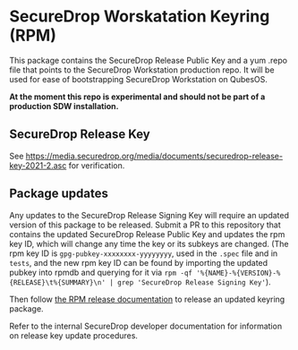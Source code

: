 # SecureDrop Worskatation Keyring (RPM)

This package contains the SecureDrop Release Public Key and a yum .repo file that points
to the SecureDrop Workstation production repo. It will be used for ease of bootstrapping
SecureDrop Workstation on QubesOS.

**At the moment this repo is experimental and should not be part of a production SDW installation.**

## SecureDrop Release Key
See https://media.securedrop.org/media/documents/securedrop-release-key-2021-2.asc
for verification.

## Package updates
Any updates to the SecureDrop Release Signing Key will require an updated version of
this package to be released. Submit a PR to this repository that contains the updated
SecureDrop Release Public Key and updates the rpm key ID, which will change any time the
key or its subkeys are changed. (The rpm key ID is ``gpg-pubkey-xxxxxxxx-yyyyyyyy``, used
in the ``.spec`` file and in ``tests``, and the new rpm key ID can be found by importing
the updated pubkey into rpmdb and querying for it via
``rpm -qf '%{NAME}-%{VERSION}-%{RELEASE}\t%{SUMMARY}\n' | grep 'SecureDrop Release Signing Key'``).

Then follow [the RPM release documentation](https://developers.securedrop.org/en/latest/workstation_release_management.html#release-an-rpm-package) to release an updated keyring
package.

Refer to the internal SecureDrop developer documentation for information on release key
update procedures.
